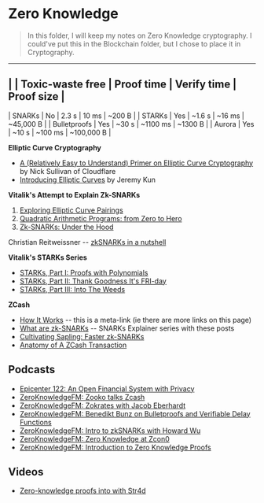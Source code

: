 # Zero Knowledge
> In this folder, I will keep my notes on Zero Knowledge cryptography. I could've put this in the Blockchain folder, but I chose to place it in Cryptography.

-----------------------------------------------------------------------------------------
|               |   Toxic-waste free    |   Proof time  |   Verify time |   Proof size  |
-----------------------------------------------------------------------------------------
|  SNARKs       |           No          |      2.3 s    |       10 ms   |     ~200 B    |
|  STARKs       |           Yes         |     ~1.6 s    |      ~16 ms   |  ~45,000 B    |
| Bulletproofs  |           Yes         |     ~30 s     |    ~1100 ms   |    ~1300 B    |
|  Aurora       |           Yes         |     ~10 s     |     ~100 ms   | ~100,000 B    |

**Elliptic Curve Cryptography**<br>
* [A (Relatively Easy to Understand) Primer on Elliptic Curve Cryptography](https://blog.cloudflare.com/a-relatively-easy-to-understand-primer-on-elliptic-curve-cryptography/) by Nick Sullivan of Cloudflare
* [Introducing Elliptic Curves](https://jeremykun.com/2014/02/08/introducing-elliptic-curves/) by Jeremy Kun

**Vitalik's Attempt to Explain Zk-SNARKs**<br>
1. [Exploring Elliptic Curve Pairings](https://medium.com/@VitalikButerin/exploring-elliptic-curve-pairings-c73c1864e627)
2. [Quadratic Arithmetic Programs: from Zero to Hero](https://medium.com/@VitalikButerin/quadratic-arithmetic-programs-from-zero-to-hero-f6d558cea649)
3. [Zk-SNARKs: Under the Hood](https://medium.com/@VitalikButerin/zk-snarks-under-the-hood-b33151a013f6)

Christian Reitweissner -- [zkSNARKs in a nutshell](https://blog.ethereum.org/2016/12/05/zksnarks-in-a-nutshell/)

**Vitalik's STARKs Series**<br>
* [STARKs, Part I: Proofs with Polynomials](https://blog.ethereum.org/2016/12/05/zksnarks-in-a-nutshell/)
* [STARKs, Part II: Thank Goodness It's FRI-day](https://vitalik.ca/general/2017/11/22/starks_part_2.html)
* [STARKs, Part III: Into The Weeds](https://vitalik.ca/general/2018/07/21/starks_part_3.html)

**ZCash**<br>
* [How It Works](https://z.cash/technology/) -- this is a meta-link (ie there are more links on this page)
* [What are zk-SNARKs](https://z.cash/technology/zksnarks/) -- SNARKs Explainer series with these posts
* [Cultivating Sapling: Faster zk-SNARKs](https://z.cash/blog/cultivating-sapling-faster-zksnarks)
* [Anatomy of A ZCash Transaction](https://z.cash/blog/anatomy-of-zcash/)

## Podcasts

* [Epicenter 122: An Open Financial System with Privacy](https://www.youtube.com/watch?v=M7CMU5OMEgE)
* [ZeroKnowledgeFM: Zooko talks Zcash](https://www.zeroknowledge.fm/50)
* [ZeroKnowledgeFM: Zokrates with Jacob Eberhardt](https://www.zeroknowledge.fm/41)
* [ZeroKnowledgeFM: Benedikt Bunz on Bulletproofs and Verifiable Delay Functions](https://www.zeroknowledge.fm/40)
* [ZeroKnowledgeFM: Intro to zkSNARKs with Howard Wu](https://www.zeroknowledge.fm/38)
* [ZeroKnowledgeFM: Zero Knowledge at Zcon0](https://www.zeroknowledge.fm/32)
* [ZeroKnowledgeFM: Introduction to Zero Knowledge Proofs](https://www.zeroknowledge.fm/21)

## Videos

* [Zero-knowledge proofs into with Str4d](https://www.youtube.com/watch?v=Y9YgRDJAFEE&t=12s)